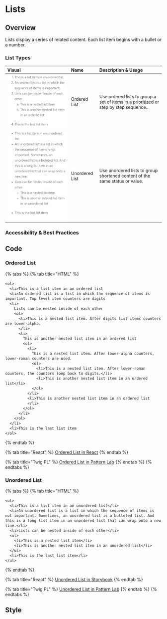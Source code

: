 # Lists

## Overview

Lists display a series of related content. Each list item begins with a bullet or a number.

### List Types

| **Visual** | **Name** | Description & Usage |
| :--- | :--- | :--- |
| ![](../../.gitbook/assets/orderedlist.png) | Ordered List | Use ordered lists to group a set of items in a prioritized or step by step sequence.. |
| ![](../../.gitbook/assets/capture_01-atoms-08-lists-unordered-list_0_document_0_phone.png) | Unordered List | Use unordered lists to group shortened content of the same status or value. |

### Accessibility & Best Practices

## Code

### Ordered List

{% tabs %}
{% tab title="HTML" %}
```markup
<ol>
  <li>This is a list item in an ordered list
  <li>An ordered list is a list in which the sequence of items is important. Top level item counters are digits
  <li>
    Lists can be nested inside of each other
    <ol>
      <li>This is a nested list item. After digits list items counters are lower-alpha.
      </li>
      <li>
        This is another nested list item in an ordered list
        <ol>
          <li>
            This is a nested list item. After lower-alpha counters, lower-roman counters are used.
            <ol>
              <li>This is a nested list item. After lower-roman counters, the counters loop back to digits.</li>
              <li>This is another nested list item in an ordered list</li>
            </ol>
          </li>
          <li>This is another nested list item in an ordered list
          </li>
        </ol>
      </li>
    </ol>
  </li>
  <li>This is the last list item
</ol>
```
{% endtab %}

{% tab title="React" %}
[Ordered List in React](https://mayflower-react.digital.mass.gov/?knob-href=%23&knob-info=&knob-List%20Item%200=This%20is%20a%20list%20item%20in%20an%20ordered%20list&knob-List%20Item%201=An%20ordered%20list%20is%20a%20list%20in%20which%20the%20sequence%20of%20items%20is%20important.&knob-List%20Item%202=Lists%20can%20be%20nested%20inside%20of%20each%20other&knob-List%20Item%203=This%20is%20the%20last%20list%20item&knob-Sub%20Item%200=This%20is%20a%20nested%20list%20item&knob-Sub%20Item%201=This%20is%20another%20nested%20list%20item%20in%20an%20ordered%20list&knob-linkText=Lorem%20ipsum%20dolor%20sit%20amet&selectedKind=atoms%2Flists&selectedStory=OrderedList&full=0&addons=1&stories=1&panelRight=0&addonPanel=storybooks%2Fstorybook-addon-knobs)
{% endtab %}

{% tab title="Twig PL" %}
[Ordered List in Pattern Lab](https://mayflower.digital.mass.gov/?p=atoms-ordered-list)
{% endtab %}
{% endtabs %}

### Unordered List

{% tabs %}
{% tab title="HTML" %}
```markup
<ul>
  <li>This is a list item in an unordered list</li>
  <li>An unordered list is a list in which the sequence of items is not important. Sometimes, an unordered list is a bulleted list. And this is a long list item in an unordered list that can wrap onto a new line.</li>
  <li>Lists can be nested inside of each other</li>
  <ul>
    <li>This is a nested list item</li>
    <li>This is another nested list item in an unordered list</li>
  </ul>
  <li>This is the last list item</li>
</ul>
```
{% endtab %}

{% tab title="React" %}
[Unordered List in Storybook](https://mayflower-react.digital.mass.gov/?knob-href=%23&knob-info=&knob-List%20Item%200=This%20is%20a%20list%20item%20in%20an%20unordered%20list&knob-List%20Item%201=An%20unordered%20list%20is%20a%20list%20in%20which%20the%20sequence%20of%20items%20is%20not%20important.%20Sometimes%2C%20an%20unordered%20list%20is%20a%20bulleted%20list.%20And%20this%20is%20a%20long%20list%20item%20in%20an%20unordered%20list%20that%20can%20wrap%20onto%20a%20new%20line.&knob-List%20Item%202=Lists%20can%20be%20nested%20inside%20of%20each%20other&knob-List%20Item%203=This%20is%20the%20last%20list%20item&knob-Sub%20Item%200=This%20is%20a%20nested%20list%20item&knob-Sub%20Item%201=This%20is%20another%20nested%20list%20item%20in%20an%20unordered%20list&knob-linkText=Lorem%20ipsum%20dolor%20sit%20amet&selectedKind=atoms%2Flists&selectedStory=UnorderedList&full=0&addons=1&stories=1&panelRight=0&addonPanel=storybooks%2Fstorybook-addon-knobs)
{% endtab %}

{% tab title="Twig PL" %}
[Unordered List in Pattern Lab](https://mayflower.digital.mass.gov/?p=atoms-unordered-list)
{% endtab %}
{% endtabs %}

## Style

